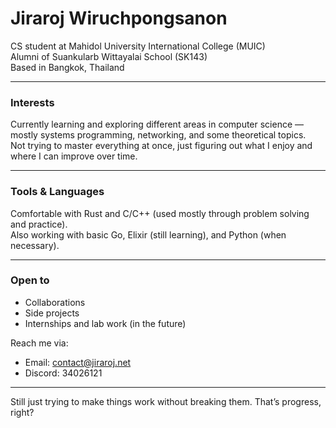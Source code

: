 <!--## Hi there 👋 -->

<!--
**jiraroj-wir/jiraroj-wir** is a ✨ _special_ ✨ repository because its `README.md` (this file) appears on your GitHub profile.

Here are some ideas to get you started:

- 🔭 I’m currently working on ...
- 🌱 I’m currently learning ...
- 👯 I’m looking to collaborate on ...
- 🤔 I’m looking for help with ...
- 💬 Ask me about ...
- 📫 How to reach me: ...
- 😄 Pronouns: ...
- ⚡ Fun fact: ...
-->

# Jiraroj Wiruchpongsanon

CS student at Mahidol University International College (MUIC)  
Alumni of Suankularb Wittayalai School (SK143)  
Based in Bangkok, Thailand

---

### Interests

Currently learning and exploring different areas in computer science — mostly systems programming, networking, and some theoretical topics.  
Not trying to master everything at once, just figuring out what I enjoy and where I can improve over time.

---

### Tools & Languages

Comfortable with Rust and C/C++ (used mostly through problem solving and practice).  
Also working with basic Go, Elixir (still learning), and Python (when necessary).

---

### Open to

- Collaborations  
- Side projects  
- Internships and lab work (in the future)

Reach me via:
- Email: [contact@jiraroj.net](mailto:contact@jiraroj.net)  
- Discord: 34026121

---

Still just trying to make things work without breaking them. That’s progress, right?
